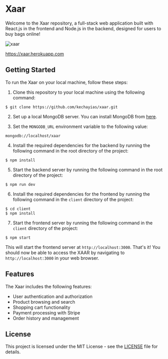 # Xaar

Welcome to the Xaar repository, a full-stack web application built with React.js in the frontend and Node.js in the backend, designed for users to buy bags online!

![xaar](https://user-images.githubusercontent.com/70820055/169712427-3979d61c-dbfe-4ef8-bc91-562df6cce9b3.gif)

https://xaar.herokuapp.com

## Getting Started

To run the Xaar on your local machine, follow these steps:

1. Clone this repository to your local machine using the following command:

```highlight-source-shell
$ git clone https://github.com/kechayias/xaar.git
```

2. Set up a local MongoDB server. You can install MongoDB from [here](https://www.mongodb.com/try/download/community).

3. Set the `MONGODB_URL` environment variable to the following value:

```highlight-source-shell
mongodb://localhost/xaar
```

4. Install the required dependencies for the backend by running the following command in the root directory of the project:

```highlight-source-shell
$ npm install
```

5. Start the backend server by running the following command in the root directory of the project: 

```highlight-source-shell
$ npm run dev
```

6. Install the required dependencies for the frontend by running the following command in the `client` directory of the project:
 
```highlight-source-shell
$ cd client
$ npm install
```

7. Start the frontend server by running the following command in the `client` directory of the project: 

```highlight-source-shell 
$ npm start
```

This will start the frontend server at `http://localhost:3000`.
That's it! You should now be able to access the XAAR by navigating to `http://localhost:3000` in your web browser.

## Features

The Xaar includes the following features:

- User authentication and authorization
- Product browsing and search
- Shopping cart functionality
- Payment processing with Stripe
- Order history and management

## License

This project is licensed under the MIT License - see the [LICENSE](LICENSE) file for details.
